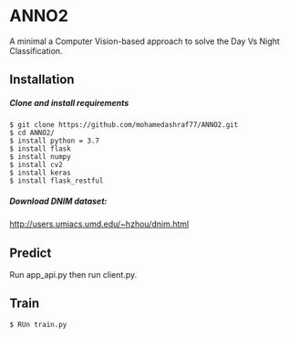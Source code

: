 # ANNO2
A minimal a Computer Vision-based approach to solve the Day Vs Night Classification.

## Installation
##### Clone and install requirements
    $ git clone https://github.com/mohamedashraf77/ANNO2.git
    $ cd ANNO2/
    $ install python = 3.7
    $ install flask
    $ install numpy
    $ install cv2
    $ install keras
    $ install flask_restful
   ##### Download DNIM dataset:
   http://users.umiacs.umd.edu/~hzhou/dnim.html

## Predict
Run app_api.py then run client.py.


## Train
```
$ RUn train.py

